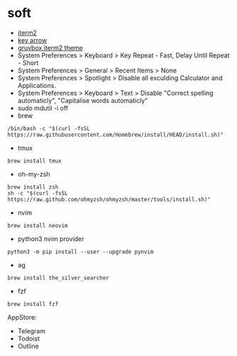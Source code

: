 # soft

* [iterm2](https://iterm2.com/downloads.html)
* [key arrow](https://apple.stackexchange.com/questions/154292/iterm-going-one-word-backwards-and-forwards)
* [gruvbox iterm2 theme](https://github.com/morhetz/gruvbox-contrib/blob/master/iterm2/gruvbox-dark.itermcolors)
* System Preferences > Keyboard > Key Repeat - Fast, Delay Until Repeat - Short
* System Preferences > General > Recent Items > None
* System Preferences > Spotlight > Disable all exculding Calculator and Applications.
* System Preferences > Keyboard > Text > Disable "Correct spelling automaticly", "Capitalise words automaticly"
* sudo mdutil -i off
* brew
```
/bin/bash -c "$(curl -fsSL https://raw.githubusercontent.com/Homebrew/install/HEAD/install.sh)"
```
* tmux
```
brew install tmux
```
* oh-my-zsh
```
brew install zsh
sh -c "$(curl -fsSL https://raw.github.com/ohmyzsh/ohmyzsh/master/tools/install.sh)"
```
* nvim
```
brew install neovim
```

* python3 nvim provider
```
python3 -m pip install --user --upgrade pynvim
```

* ag
```
brew install the_silver_searcher
```

* fzf
```
brew install fzf
```

AppStore:
* Telegram
* Todoist
* Outline
